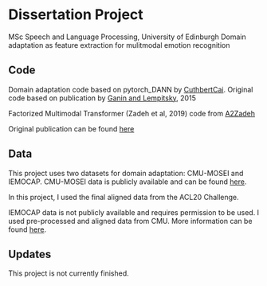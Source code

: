 Dissertation Project
====================
MSc Speech and Language Processing, University of Edinburgh
Domain adaptation as feature extraction for mulitmodal emotion recognition


Code
----

Domain adaptation code based on pytorch_DANN by [CuthbertCai](https://github.com/CuthbertCai/pytorch_DANN "github: pytorch_DANN"). 
Original code based on publication by [Ganin and Lempitsky](https://arxiv.org/abs/1505.07818 "arXiv: Domain adversarial training of neural networks"), 2015

Factorized Multimodal Transformer (Zadeh et al, 2019) code from [A2Zadeh](https://github.com/A2Zadeh/Factorized-Multimodal-Transformer "github: Factorized-Multimodal-Transformer")

Original publication can be found [here](https://arxiv.org/abs/1911.09826?utm_source=feedburner&utm_medium=feed&utm_campaign=Feed%3A+arxiv%2FQSXk+%28ExcitingAds%21+cs+updates+on+arXiv.org%29 "arXiv: Factorized Multimodal Transformer for Multimodal Sequential Learning")

Data
----
This project uses two datasets for domain adaptation: CMU-MOSEI and IEMOCAP.
CMU-MOSEI data is publicly available and can be found [here](http://immortal.multicomp.cs.cmu.edu/). 

In this project, I used the final aligned data from the ACL20 Challenge.

IEMOCAP data is not publicly available and requires permission to be used. I used pre-processed and aligned data from CMU. More information can be found [here](https://github.com/A2Zadeh/CMU-MultimodalSDK "github: CMU-MultimocalSDK").

Updates
-------
This project is not currently finished.
